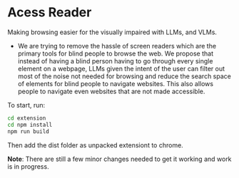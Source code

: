 # Acess Reader

Making browsing easier for the visually impaired with LLMs, and VLMs.

- We are trying to remove the hassle of screen readers which are the primary tools for blind people to browse the web. We propose that instead of having a blind person having to go through every single element on a webpage, 
LLMs given the intent of the user can filter out most of the noise not needed for browsing and reduce the search space of elements for blind people to navigate websites. This also allows people to navigate even websites that are not made accessible.

To start, run:

```bash
cd extension
cd npm install
npm run build
```

Then add the dist folder as unpacked extensiont to chrome.

**Note**: There are still a few minor changes needed to get it working and work is in progress.
